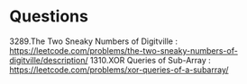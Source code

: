 # Questions 
3289.The Two Sneaky Numbers of Digitville : https://leetcode.com/problems/the-two-sneaky-numbers-of-digitville/description/
1310.XOR Queries of Sub-Array : https://leetcode.com/problems/xor-queries-of-a-subarray/

